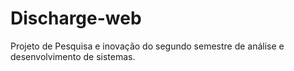 # Discharge-web
Projeto de Pesquisa e inovação do segundo semestre de análise e desenvolvimento de sistemas.
